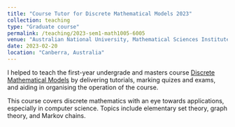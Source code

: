 ```yaml
---
title: "Course Tutor for Discrete Mathematical Models 2023"
collection: teaching
type: "Graduate course"
permalink: /teaching/2023-sem1-math1005-6005
venue: "Australian National University, Mathematical Sciences Institute"
date: 2023-02-20
location: "Canberra, Australia"
---
```


I helped to teach the first-year undergrade and masters course [Discrete Mathematical Models](https://programsandcourses.anu.edu.au/2023/course/MATH6005) by delivering tutorials, marking quizes and exams, and aiding in organising the operation of the course.

This course covers discrete mathematics with an eye towards applications, especially in computer science. Topics include elementary set theory, graph theory, and Markov chains.